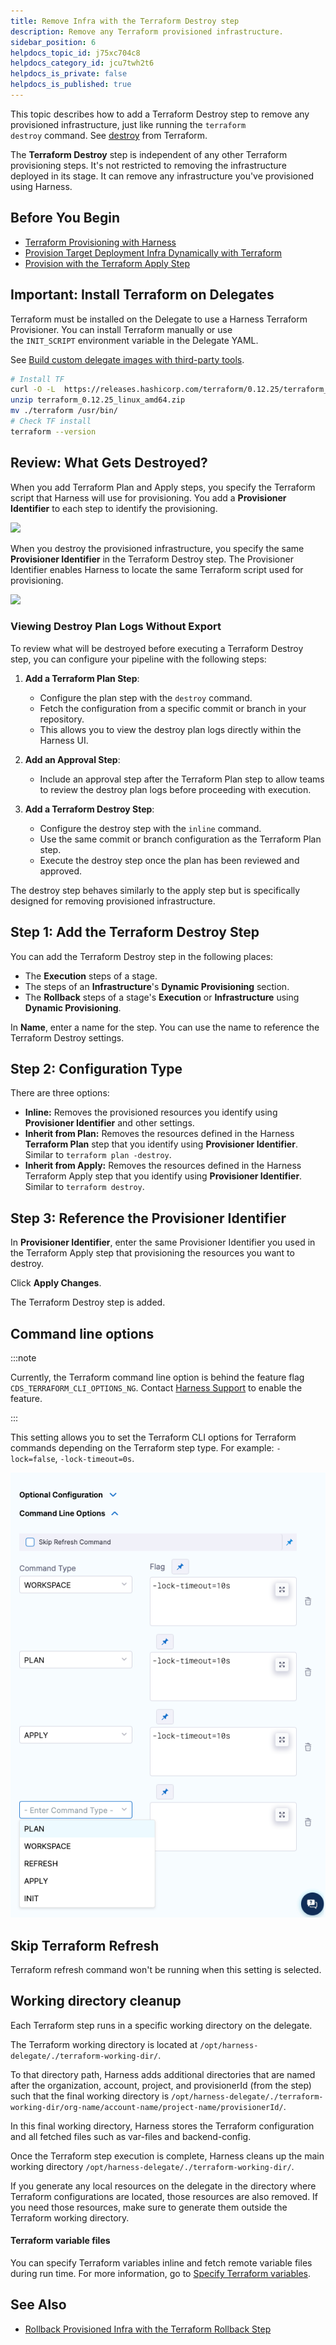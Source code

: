 ```yaml
---
title: Remove Infra with the Terraform Destroy step
description: Remove any Terraform provisioned infrastructure.
sidebar_position: 6
helpdocs_topic_id: j75xc704c8
helpdocs_category_id: jcu7twh2t6
helpdocs_is_private: false
helpdocs_is_published: true
---
```


This topic describes how to add a Terraform Destroy step to remove any provisioned infrastructure, just like running the `terraform destroy` command. See [destroy](https://www.terraform.io/docs/commands/destroy.html) from Terraform.

The **Terraform Destroy** step is independent of any other Terraform provisioning steps. It's not restricted to removing the infrastructure deployed in its stage. It can remove any infrastructure you've provisioned using Harness.

## Before You Begin

* [Terraform Provisioning with Harness](terraform-provisioning-with-harness)
* [Provision Target Deployment Infra Dynamically with Terraform](/docs/continuous-delivery/cd-infrastructure/terraform-infra/provision-infra-dynamically-with-terraform)
* [Provision with the Terraform Apply Step](run-a-terraform-plan-with-the-terraform-apply-step)

## Important: Install Terraform on Delegates

Terraform must be installed on the Delegate to use a Harness Terraform Provisioner. You can install Terraform manually or use the `INIT_SCRIPT` environment variable in the Delegate YAML.

See [Build custom delegate images with third-party tools](/docs/platform/delegates/install-delegates/build-custom-delegate-images-with-third-party-tools).


```bash
# Install TF  
curl -O -L  https://releases.hashicorp.com/terraform/0.12.25/terraform_0.12.25_linux_amd64.zip  
unzip terraform_0.12.25_linux_amd64.zip  
mv ./terraform /usr/bin/  
# Check TF install  
terraform --version
```
## Review: What Gets Destroyed?

When you add Terraform Plan and Apply steps, you specify the Terraform script that Harness will use for provisioning. You add a **Provisioner Identifier** to each step to identify the provisioning.

![](./static/remove-provisioned-infra-with-terraform-destroy-00.png)

When you destroy the provisioned infrastructure, you specify the same **Provisioner Identifier** in the Terraform Destroy step. The Provisioner Identifier enables Harness to locate the same Terraform script used for provisioning.

![](./static/remove-provisioned-infra-with-terraform-destroy-01.png)

### Viewing Destroy Plan Logs Without Export

To review what will be destroyed before executing a Terraform Destroy step, you can configure your pipeline with the following steps:

1. **Add a Terraform Plan Step**:
   - Configure the plan step with the `destroy` command.
   - Fetch the configuration from a specific commit or branch in your repository.
   - This allows you to view the destroy plan logs directly within the Harness UI.

2. **Add an Approval Step**:
   - Include an approval step after the Terraform Plan step to allow teams to review the destroy plan logs before proceeding with execution.

3. **Add a Terraform Destroy Step**:
   - Configure the destroy step with the `inline` command.
   - Use the same commit or branch configuration as the Terraform Plan step.
   - Execute the destroy step once the plan has been reviewed and approved.

The destroy step behaves similarly to the apply step but is specifically designed for removing provisioned infrastructure.

## Step 1: Add the Terraform Destroy Step

You can add the Terraform Destroy step in the following places:

* The **Execution** steps of a stage.
* The steps of an **Infrastructure**'s **Dynamic Provisioning** section.
* The **Rollback** steps of a stage's **Execution** or **Infrastructure** using **Dynamic Provisioning**.

In **Name**, enter a name for the step. You can use the name to reference the Terraform Destroy settings.

## Step 2: Configuration Type

There are three options:

* **Inline:** Removes the provisioned resources you identify using **Provisioner Identifier** and other settings.
* **Inherit from Plan:** Removes the resources defined in the Harness **Terraform Plan** step that you identify using **Provisioner Identifier**. Similar to `terraform plan -destroy`.
* **Inherit from Apply:** Removes the resources defined in the Harness Terraform Apply step that you identify using **Provisioner Identifier**. Similar to `terraform destroy`.

## Step 3: Reference the Provisioner Identifier

In **Provisioner Identifier**, enter the same Provisioner Identifier you used in the Terraform Apply step that provisioning the resources you want to destroy.

Click **Apply Changes**.

The Terraform Destroy step is added.

## Command line options

:::note

Currently, the Terraform command line option is behind the feature flag `CDS_TERRAFORM_CLI_OPTIONS_NG`. Contact [Harness Support](mailto:support@harness.io) to enable the feature.

:::

This setting allows you to set the Terraform CLI options for Terraform commands depending on the Terraform step type. For example: `-lock=false`, `-lock-timeout=0s`.

![](./static/run-a-terraform-plan-with-the-terraform-apply-step-18.png)

## Skip Terraform Refresh

Terraform refresh command won't be running when this setting is selected.

## Working directory cleanup
Each Terraform step runs in a specific working directory on the delegate.

The Terraform working directory is located at `/opt/harness-delegate/./terraform-working-dir/`.

To that directory path, Harness adds additional directories that are named after the organization, account, project, and provisionerId (from the step) such that the final working directory is `/opt/harness-delegate/./terraform-working-dir/org-name/account-name/project-name/provisionerId/`.

In this final working directory, Harness stores the Terraform configuration and all fetched files such as var-files and backend-config.

Once the Terraform step execution is complete, Harness cleans up the main working directory `/opt/harness-delegate/./terraform-working-dir/`.

If you generate any local resources on the delegate in the directory where Terraform configurations are located, those resources are also removed. If you need those resources, make sure to generate them outside the Terraform working directory.

#### Terraform variable files

You can specify Terraform variables inline and fetch remote variable files during run time. For more information, go to [Specify Terraform variables](/docs/continuous-delivery/cd-infrastructure/terraform-infra/optional-tf-var-files).

## See Also

* [Rollback Provisioned Infra with the Terraform Rollback Step](rollback-provisioned-infra-with-the-terraform-rollback-step)

